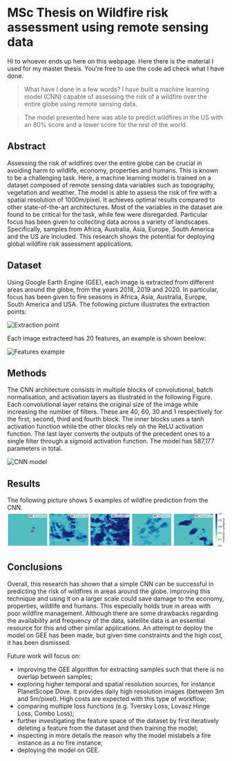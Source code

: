# MSc Thesis on Wildfire risk assessment using remote sensing data

Hi to whoever ends up here on this webpage. Here there is the material I used for my master thesis. You're free to use the code ad check what I have done. 
> What have I done in a few words? I have built a machine learning model (CNN) capable of assessing the risk of a wildfire over the entire globe using remote sensing data.

> The model presented here was able to predict wildfires in the US with an 80% score and a lower score for the rest of the world.

## Abstract

Assessing the risk of wildfires over the entire globe can be crucial in avoiding harm to wildlife, economy, properties and humans. This is known to be a challenging task. Here, a machine learning model is trained on a dataset composed of remote sensing data variables such as topography, vegetation and weather. The model is able to assess the risk of fire with a spatial resolution of 1000m/pixel. It achieves optimal results compared to other state-of-the-art architectures. Most of the variables in the dataset are found to be critical for the task, while few were disregarded. Particular focus has been given to collecting data across a variety of landscapes. Specifically, samples from Africa, Australia, Asia, Europe, South America and the US are included. This research shows the potential for deploying global wildfire risk assessment applications.

## Dataset
Using Google Earth Engine (GEE), each image is extracted from different areas around the globe, from the years 2018, 2019 and 2020. In particular, focus has been given to fire seasons in Africa, Asia, Australia, Europe, South America and USA. The following picture illustrates the extraction points:

![Extraction point](https://github.com/BeppeMarnell/MSc-Thesis-Wildfire-prediction/blob/main/images/extractions2.png)

Each image extracteed has 20 features, an example is shown beelow:

![Features example](https://github.com/BeppeMarnell/MSc-Thesis-Wildfire-prediction/blob/main/images/dataset_features.png)

## Methods
The CNN architecture consists in multiple blocks of convolutional, batch normalisation, and activation layers as illustrated in the following Figure. Each convolutional layer retains the original size of the image while increasing the number of filters. These are 40, 60, 30 and 1 respectively for the first, second, third and fourth block. The inner blocks uses a tanh activation function while the other blocks rely on the ReLU activation function. The last layer converts the outputs of the precedent ones to a single filter through a sigmoid activation function. The model has 587,177 parameters in total.

![CNN model](https://github.com/BeppeMarnell/MSc-Thesis-Wildfire-prediction/blob/main/images/model_cnn.png)


## Results
The following picture shows 5 examples of wildfire prediction from the CNN.
![Prediction result](https://github.com/BeppeMarnell/MSc-Thesis/blob/main/images/results.png)

## Conclusions
Overall, this research has shown that a simple CNN can be successful in predicting the risk of wildfires in areas around the globe. Improving this technique and using it on a larger scale could save damage to the economy, properties, wildlife and humans. This especially holds true in areas with poor wildfire management. Although there are some drawbacks regarding the availability and frequency of the data, satellite data is an essential resource for this and other similar applications. An attempt to deploy the model on GEE has been made, but given time constraints and the high cost, it has been dismissed.

Future work will focus on:
- improving the GEE algorithm for extracting samples such that there is no overlap between samples;
- exploring higher temporal and spatial resolution sources, for instance PlanetScope Dove. It provides daily high resolution images (between 3m and 5m/pixel). High costs are expected with this type of workflow;
- comparing multiple loss functions (e.g. Tversky Loss, Lovasz Hinge Loss, Combo Loss);
- further investigating the feature space of the dataset by first iteratively deleting a feature from the dataset and then training the model;
- inspecting in more details the reason why the model mislabels a fire instance as a no fire instance;
- deploying the model on GEE.
